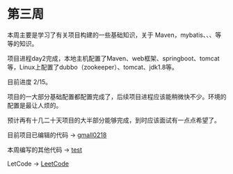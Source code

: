 # 第三周

本周主要是学习了有关项目构建的一些基础知识，关于 Maven，mybatis、、、等等的知识。

项目进程day2完成，本地主机配置了Maven、web框架、springboot、tomcat等，Linux上配置了dubbo（zookeeper）、tomcat、jdk1.8等。

目前进度 2/15。

项目的一大部分基础配置都配置完成了，后续项目进程应该能稍微快不少。环境的配置是最让人烦的。

预计再有十几二十天项目的大半部分能够完成，到时应该面试有一点点希望了。

目前项目已编辑的代码 -> [gmall0218](https://github.com/Li-Peiyan/gmall0218)

本周编写的其他代码 -> [test](https://github.com/Li-Peiyan/project/tree/main/week3/test)

LetCode -> [LeetCode](https://github.com/Li-Peiyan/LeetCode)
